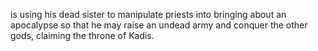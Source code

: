 is using his dead sister to manipulate priests into bringing about an apocalypse so that he may raise an undead army and conquer the other gods, claiming the throne of Kadis.